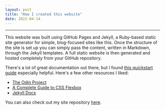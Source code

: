 ```yaml
---
layout: post
title: "How I created this website"
date: 2022-04-14
---
```


---
This website was built using GitHub Pages and Jekyll, a Ruby-based static site generator for simple, blog-focused sites like this. Once the structure of the site is set up you can simply pass the content, written in Markdown, through the Jekyll templates. A full static website is then generated and hosted completely from your GitHub repository.

There's a lot of great documentation out there, but I found [this quickstart guide](http://jmcglone.com/guides/github-pages/) especially helpful. Here's a few other resources I liked:

- [The Odin Project](https://www.theodinproject.com/)
- [A Complete Guide to CSS Flexbox](https://css-tricks.com/snippets/css/a-guide-to-flexbox/)
- [Jekyll Docs](https://jekyllrb.com/docs/)

You can also check out my site repository [here](https://github.com/JayOrten/jayorten.github.io).